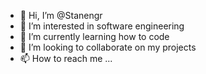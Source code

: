 - 👋 Hi, I’m @Stanengr
- 👀 I’m interested in software engineering
- 🌱 I’m currently learning how to code
- 💞️ I’m looking to collaborate on my projects
- 📫 How to reach me ...

<!---
Stanengr/Stanengr is a ✨ special ✨ repository because its `README.md` (this file) appears on your GitHub profile.
You can click the Preview link to take a look at your changes.
--->
